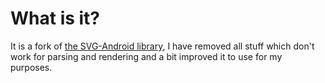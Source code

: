 # What is it?
It is a fork of [the SVG-Android library](https://github.com/pents90/svg-android), I have removed all stuff which don't work for parsing and rendering and a bit improved it to use for my purposes.
